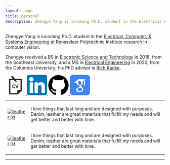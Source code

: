 ```yaml
---
layout: page
title: personal
description: Zhengye Yang is incoming Ph.D. student in the Electrical Engineering at Rensselaer Polytechnic Institute; research in computer vision
---
```

Zhengye Yang is incoming Ph.D. student in the [Electrical, Computer, & Systems Engineering](https://www.ecse.rpi.edu) at Rensselaer Polytechnic Institute
research in computer vision.

Zhengye received a BS in [Electronic Science and Technology](https://electronic.seu.edu.cn/dz_en/)
in 2018, from the
Southeast University, and a
MS in [Electrical Engineering](https://www.ee.columbia.edu) in 2020, from the
Columbia Univeristy; his PhD advisor is
[Rich Radke](https://www.ecse.rpi.edu/~rjradke/index.htm).


<a href="{{ BASE_PATH }}/zhengye_cv_2_1.pdf">
<img border="0" alt="CV" src="high_res_icon/cv-icon.png" width="64" height="64">
</a>
<a href="https://www.linkedin.com/in/zhengye-yang/">
<img border="0" alt="LinkedIn" src="high_res_icon/linkedin-icon.png" width="64" height="64">
</a>
<a href="https://github.com/zylearncoding">
<img border="0" alt="Github" src="high_res_icon/github-icon.png" width="64" height="64">
</a>
<a href="https://scholar.google.com/citations?user=PGbaGDsAAAAJ&hl=en">
<img border="0" alt="GoogleScholar" src="high_res_icon/googlescholar-icon.png" width="64" height="64">
</a>


<table class="wide">
<tr>
  <td class="left">
    <a href="./publpics/leather_jkt.png">
            <img src="./publpics/leather_jkt.png"
                  title="leather jkt" alt="leather jkt"/></a>
  </td>
  <td class="right">
    <p >
        I love things that last long and are designed with purposes. Denim, leather are great materials that fulfill my needs and will get better and better with time.
    </p>
  </td>
</tr>
<tr>
  <td class="left">
    <a href="../publpics/leather_jkt.png">
            <img src="../publpics/leather_jkt.png"
                  title="leather jkt" alt="leather jkt"/></a>
  </td>
  <td class="right">
    <p >
        I love things that last long and are designed with purposes. Denim, leather are great materials that fulfill my needs and will get better and better with time.
    </p>
  </td>
</tr>
</table>





---

<style>

body {
  background-image: url('../publpics/bg_personal.png');
  background-repeat: no-repeat;
  background-attachment: fixed;  
  background-size: cover;
}
</style>